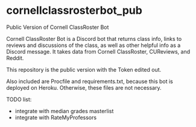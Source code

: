 # cornellclassrosterbot_pub
Public Version of Cornell ClassRoster Bot

Cornell ClassRoster Bot is a Discord bot that returns class info, links to reviews and discussions of the class, as well as other helpful info as a Discord message. It takes data from Cornell ClassRoster, CUReviews, and Reddit. 

This repository is the public version with the Token edited out.

Also included are Procfile and requirements.txt, because this bot is deployed on Heroku. Otherwise, these files are not necessary.

TODO list:
- integrate with median grades masterlist
- integrate with RateMyProfessors 
